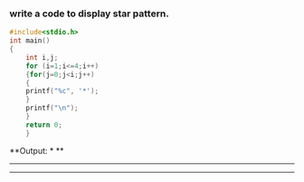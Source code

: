 ### write a code to display star pattern.
```c
#include<stdio.h>
int main()
{
	int i,j;
	for (i=1;i<=4;i++)
	{for(j=0;j<i;j++)
	{
	printf("%c", '*');
	}
	printf("\n");
	}
	return 0;
	}
```
**Output:
*
**
***
****
